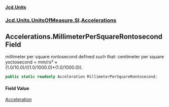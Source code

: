 #### [Jcd.Units](index.md 'index')
### [Jcd.Units.UnitsOfMeasure.SI](Jcd.Units.UnitsOfMeasure.SI.md 'Jcd.Units.UnitsOfMeasure.SI').[Accelerations](Accelerations.md 'Jcd.Units.UnitsOfMeasure.SI.Accelerations')

## Accelerations.MillimeterPerSquareRontosecond Field

millimeter per square rontosecond defined such that: centimeter per square yoctosecond = mm/rs² ×  
(1.0/10.0)/((1.0/1000.0)*(1.0/1000.0)).

```csharp
public static readonly Acceleration MillimeterPerSquareRontosecond;
```

#### Field Value
[Acceleration](Acceleration.md 'Jcd.Units.UnitTypes.Acceleration')